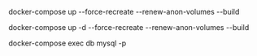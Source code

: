 docker-compose up --force-recreate --renew-anon-volumes --build

docker-compose up -d --force-recreate --renew-anon-volumes --build


docker-compose exec db mysql -p